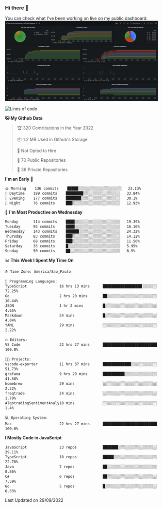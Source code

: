 ### Hi there 👋

<!--
**guicaulada/guicaulada** is a ✨ _special_ ✨ repository because its `README.md` (this file) appears on your GitHub profile.

Here are some ideas to get you started:

- 🔭 I’m currently working on ...
- 🌱 I’m currently learning ...
- 👯 I’m looking to collaborate on ...
- 🤔 I’m looking for help with ...
- 💬 Ask me about ...
- 📫 How to reach me: ...
- 😄 Pronouns: ...
- ⚡ Fun fact: ...
-->

You can check what I've been working on live on my public dashboard:
[![Grafana dashboard](./img/dashboard.png)](https://guicaulada.grafana.net/public-dashboards/e00f2ad838544b02826e8c075c05df45?orgId=1&refresh=30s)

<!--START_SECTION:waka-->
![Lines of code](https://img.shields.io/badge/From%20Hello%20World%20I%27ve%20Written-2.6%20million%20lines%20of%20code-blue)

**🐱 My Github Data** 

> 🏆 320 Contributions in the Year 2022
 > 
> 📦 1.2 MB Used in Github's Storage 
 > 
> 🚫 Not Opted to Hire
 > 
> 📜 70 Public Repositories 
 > 
> 🔑 36 Private Repositories  
 > 
**I'm an Early 🐤** 

```text
🌞 Morning    136 commits    █████░░░░░░░░░░░░░░░░░░░░   23.13% 
🌆 Daytime    199 commits    ████████░░░░░░░░░░░░░░░░░   33.84% 
🌃 Evening    177 commits    ███████░░░░░░░░░░░░░░░░░░   30.1% 
🌙 Night      76 commits     ███░░░░░░░░░░░░░░░░░░░░░░   12.93%

```
📅 **I'm Most Productive on Wednesday** 

```text
Monday       114 commits    ████░░░░░░░░░░░░░░░░░░░░░   19.39% 
Tuesday      95 commits     ████░░░░░░░░░░░░░░░░░░░░░   16.16% 
Wednesday    143 commits    ██████░░░░░░░░░░░░░░░░░░░   24.32% 
Thursday     83 commits     ███░░░░░░░░░░░░░░░░░░░░░░   14.12% 
Friday       68 commits     ███░░░░░░░░░░░░░░░░░░░░░░   11.56% 
Saturday     35 commits     █░░░░░░░░░░░░░░░░░░░░░░░░   5.95% 
Sunday       50 commits     ██░░░░░░░░░░░░░░░░░░░░░░░   8.5%

```


📊 **This Week I Spent My Time On** 

```text
⌚︎ Time Zone: America/Sao_Paulo

💬 Programming Languages: 
TypeScript               16 hrs 13 mins      ██████████████████░░░░░░░   72.25% 
Go                       2 hrs 20 mins       ██░░░░░░░░░░░░░░░░░░░░░░░   10.44% 
JSON                     1 hr 2 mins         █░░░░░░░░░░░░░░░░░░░░░░░░   4.65% 
Markdown                 54 mins             █░░░░░░░░░░░░░░░░░░░░░░░░   4.04% 
YAML                     29 mins             ░░░░░░░░░░░░░░░░░░░░░░░░░   2.22%

🔥 Editors: 
VS Code                  22 hrs 27 mins      █████████████████████████   100.0%

🐱‍💻 Projects: 
vscode-exporter          11 hrs 37 mins      █████████████░░░░░░░░░░░░   51.73% 
grafana                  9 hrs 20 mins       ██████████░░░░░░░░░░░░░░░   41.58% 
homebrew                 29 mins             ░░░░░░░░░░░░░░░░░░░░░░░░░   2.22% 
freqtrade                24 mins             ░░░░░░░░░░░░░░░░░░░░░░░░░   1.79% 
AlgotradingSentimentAnaly18 mins             ░░░░░░░░░░░░░░░░░░░░░░░░░   1.4%

💻 Operating System: 
Mac                      22 hrs 27 mins      █████████████████████████   100.0%

```

**I Mostly Code in JavaScript** 

```text
JavaScript               23 repos            ███████░░░░░░░░░░░░░░░░░░   29.11% 
TypeScript               18 repos            █████░░░░░░░░░░░░░░░░░░░░   22.78% 
Java                     7 repos             ██░░░░░░░░░░░░░░░░░░░░░░░   8.86% 
C#                       6 repos             ██░░░░░░░░░░░░░░░░░░░░░░░   7.59% 
Go                       5 repos             █░░░░░░░░░░░░░░░░░░░░░░░░   6.33%

```



 Last Updated on 29/09/2022
<!--END_SECTION:waka-->
